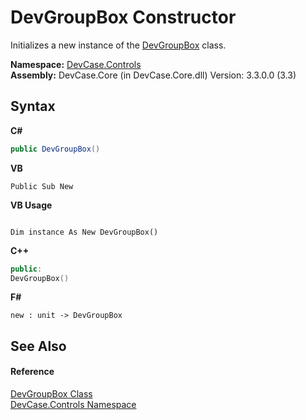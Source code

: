 # DevGroupBox Constructor 
 

Initializes a new instance of the <a href="T_DevCase_Controls_DevGroupBox">DevGroupBox</a> class.

**Namespace:**&nbsp;<a href="N_DevCase_Controls">DevCase.Controls</a><br />**Assembly:**&nbsp;DevCase.Core (in DevCase.Core.dll) Version: 3.3.0.0 (3.3)

## Syntax

**C#**<br />
``` C#
public DevGroupBox()
```

**VB**<br />
``` VB
Public Sub New
```

**VB Usage**<br />
``` VB Usage

Dim instance As New DevGroupBox()
```

**C++**<br />
``` C++
public:
DevGroupBox()
```

**F#**<br />
``` F#
new : unit -> DevGroupBox
```


## See Also


#### Reference
<a href="T_DevCase_Controls_DevGroupBox">DevGroupBox Class</a><br /><a href="N_DevCase_Controls">DevCase.Controls Namespace</a><br />